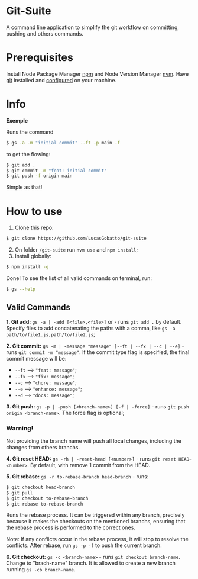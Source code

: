 # Git-Suite

A command line application to simplify the git workflow on committing, pushing and others commands.

# Prerequisites

Install Node Package Manager [npm](https://www.npmjs.com/) and Node Version Manager [nvm](https://github.com/nvm-sh/nvm/blob/master/README.md#installing-and-updating). Have [git](https://git-scm.com/) installed and [configured](https://git-scm.com/book/en/v2/Getting-Started-First-Time-Git-Setup) on your machine.

# Info

**Exemple**

Runs the command

```sh
$ gs -a -m "initial commit" --ft -p main -f
```

to get the flowing:

```sh
$ git add .
$ git commit -m "feat: initial commit"
$ git push -f origin main
```

Simple as that!

# How to use

1. Clone this repo:

```sh
$ git clone https://github.com/LucasGobatto/git-suite
```

2. On folder `/git-suite` run `nvm use` and `npm install`;
3. Install globally:

```sh
$ npm install -g
```

Done! To see the list of all valid commands on terminal, run:

```sh
$ gs --help
```

## Valid Commands

**1. Git add:** `gs -a | -add [<file>,<file>]` or - runs `git add .` by default. Specify files to add concatenating the paths with a comma, like `gs -a path/to/file1.js,path/to/file2.js`;

**2. Git commit:** `gs -m | -message "message" [--ft | --fx | --c | --e]` - runs `git commit -m "message"`. If the commit type flag is specified, the final commit message will be:

- `--ft` --> `"feat: message"`;
- `--fx` --> `"fix: message"`;
- `--c` --> `"chore: message"`;
- `--e` --> `"enhance: message"`;
- `--d` --> `"docs: message"`;

**3. Git push:** `gs -p | -push [<branch-name>] [-f | -force]` - runs `git push origin <branch-name>`. The force flag is optional;

### Warning!

Not providing the branch name will push all local changes, including the changes from others branchs.

**4. Git reset HEAD:** `gs -rh | -reset-head [<number>]` - runs `git reset HEAD~<number>`. By default, with remove 1 commit from the HEAD.

**5. Git rebase:** `gs -r to-rebase-branch head-branch` - runs:

```sh
$ git checkout head-branch
$ git pull
$ git checkout to-rebase-branch
$ git rebase to-rebase-branch
```

Runs the rebase process. It can be triggered within any branch, precisely because it makes the checkouts on the mentioned branchs, ensuring that the rebase process is performed to the correct ones.

Note: If any conflicts occur in the rebase process, it will stop to resolve the conflicts. After rebase, run `gs -p -f` to push the current branch.

**6. Git checkout:** `gs -c <branch-name>` - runs `git checkout branch-name`. Change to "brach-name" branch. It is allowed to create a new branch running `gs -cb branch-name`.
